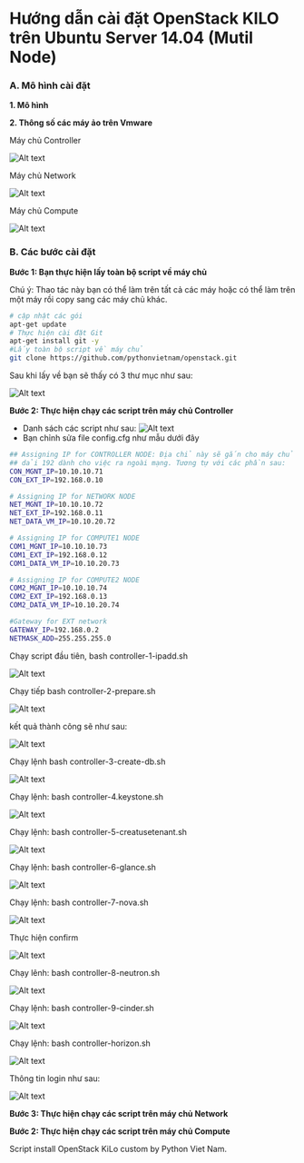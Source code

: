# Hướng dẫn cài đặt OpenStack KILO trên Ubuntu Server 14.04 (Mutil Node)
### A. Mô hình cài đặt
<b>1. Mô hình</b>

<b>2. Thông số các máy ảo trên Vmware</b>

Máy chủ Controller

![Alt text](http://i.imgur.com/NPEAnKr.jpg)

Máy chủ Network

![Alt text](http://i.imgur.com/wfk5VNJ.jpg)

Máy chủ Compute

![Alt text](http://i.imgur.com/qQzMHDB.jpg)


### B. Các bước cài đặt
<b>Bước 1: Bạn thực hiện lấy toàn bộ script về máy chủ</b>

Chú ý: Thao tác này bạn có thể làm trên tất cả các máy hoặc có thể làm trên một máy rồi copy sang các máy chủ khác.

```sh
# cập nhật các gói
apt-get update
# Thực hiện cài đặt Git
apt-get install git -y
#Lấy toàn bộ script về máy chủ	
git clone https://github.com/pythonvietnam/openstack.git

```
Sau khi lấy về bạn sẽ thấy có 3 thư mục như sau:

![Alt text](http://i.imgur.com/3SV240A.jpg)

<b>Bước 2: Thực hiện chạy các script trên máy chủ Controller</b>

- Danh sách các script như sau:
![Alt text](http://i.imgur.com/ntoWF7S.jpg)
- Bạn chỉnh sửa file config.cfg như mẫu dưới đây

```sh
## Assigning IP for CONTROLLER NODE: Địa chỉ này sẽ gắn cho máy chủ Controller
## dải 192 dành cho việc ra ngoài mạng. Tương tự với các phần sau:
CON_MGNT_IP=10.10.10.71
CON_EXT_IP=192.168.0.10

# Assigning IP for NETWORK NODE
NET_MGNT_IP=10.10.10.72
NET_EXT_IP=192.168.0.11
NET_DATA_VM_IP=10.10.20.72

# Assigning IP for COMPUTE1 NODE
COM1_MGNT_IP=10.10.10.73
COM1_EXT_IP=192.168.0.12
COM1_DATA_VM_IP=10.10.20.73

# Assigning IP for COMPUTE2 NODE
COM2_MGNT_IP=10.10.10.74
COM2_EXT_IP=192.168.0.13
COM2_DATA_VM_IP=10.10.20.74

#Gateway for EXT network
GATEWAY_IP=192.168.0.2
NETMASK_ADD=255.255.255.0

```
Chạy script đầu tiên, bash controller-1-ipadd.sh

![Alt text](http://i.imgur.com/dJSFgRh.jpg)

Chạy tiếp bash controller-2-prepare.sh

![Alt text](http://i.imgur.com/5TDOmEk.jpg)

kết quả thành công sẽ như sau:

![Alt text](http://i.imgur.com/NT4wB0g.jpg)

Chạy lệnh bash controller-3-create-db.sh

![Alt text](http://i.imgur.com/4u1f19u.jpg)

Chạy lệnh:  bash controller-4.keystone.sh

![Alt text](http://i.imgur.com/fCOzw2r.jpg)

Chạy lệnh: bash controller-5-creatusetenant.sh

![Alt text](http://i.imgur.com/OhnBv5l.jpg)

Chạy lệnh: bash controller-6-glance.sh

![Alt text](http://i.imgur.com/HKc5iHv.jpg)

Chạy lệnh: bash controller-7-nova.sh

![Alt text](http://i.imgur.com/sWKVdnd.jpg)

Thực hiện confirm

![Alt text](http://i.imgur.com/YxgDKAK.jpg)

Chạy lênh: bash controller-8-neutron.sh

![Alt text](http://i.imgur.com/xPemi6T.jpg)

Chạy lệnh: bash controller-9-cinder.sh

![Alt text](http://i.imgur.com/sJZyDXw.jpg)

Chạy lệnh: bash controller-horizon.sh

![Alt text](http://i.imgur.com/75sWDsN.jpg)

Thông tin login như sau:

![Alt text](http://i.imgur.com/dF7FJgc.jpg)





<b>Bước 3: Thực hiện chạy các script trên máy chủ Network</b>

<b>Bước 2: Thực hiện chạy các script trên máy chủ Compute</b>

Script install OpenStack KiLo custom by Python Viet Nam. 
